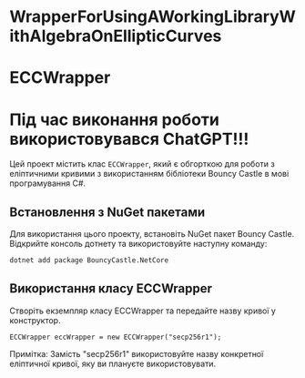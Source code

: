 # WrapperForUsingAWorkingLibraryWithAlgebraOnEllipticCurves
# ECCWrapper
# Під час виконання роботи використовувався ChatGPT!!!

Цей проект містить клас `ECCWrapper`, який є обгорткою для роботи з еліптичними кривими з використанням бібліотеки Bouncy Castle в мові програмування C#.

## Встановлення з NuGet пакетами

Для використання цього проекту, встановіть NuGet пакет Bouncy Castle. Відкрийте консоль дотнету та використовуйте наступну команду:
```bash
dotnet add package BouncyCastle.NetCore
```

## Використання класу ECCWrapper
Створіть екземпляр класу ECCWrapper та передайте назву кривої у конструктор.
```
ECCWrapper eccWrapper = new ECCWrapper("secp256r1");
```
Примітка: Замість "secp256r1" використовуйте назву конкретної еліптичної кривої, яку ви плануєте використовувати.


